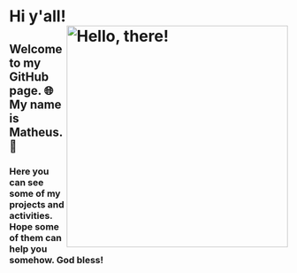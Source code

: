 # Hi y'all!  <a href="#"> <img src="https://media.tenor.com/l_bu3JheqaoAAAAC/clint-eastwood-the-good-the-bad-and-the-ugly.gif" title="hello" width="400" height="auto" align="right" alt="Hello, there!"> </a>
## Welcome to my GitHub page. 🌐 <br> My name is Matheus. 🤝

### Here you can see some of my projects and activities. Hope some of them can help you somehow. God bless!
